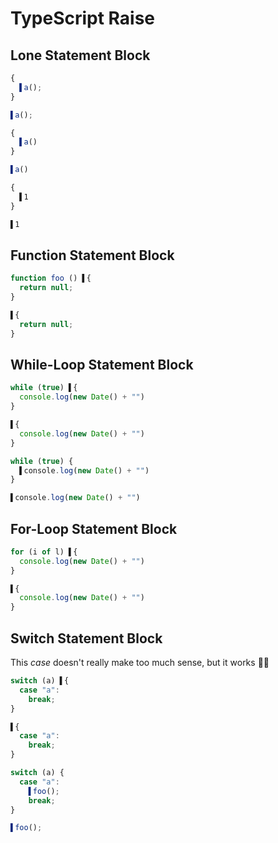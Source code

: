 # TypeScript Raise
## Lone Statement Block
```typescript
{
  ▌a();
}
```
```typescript
▌a();
```

```typescript
{
  ▌a()
}
```
```typescript
▌a()
```

```typescript
{
  ▌1
}
```
```typescript
▌1
```

## Function Statement Block
```typescript
function foo () ▌{
  return null;
}
```
```typescript
▌{
  return null;
}
```

## While-Loop Statement Block
```typescript
while (true) ▌{
  console.log(new Date() + "")
}
```
```typescript
▌{
  console.log(new Date() + "")
}
```

```typescript
while (true) {
  ▌console.log(new Date() + "")
}
```
```typescript
▌console.log(new Date() + "")
```

## For-Loop Statement Block
```typescript
for (i of l) ▌{
  console.log(new Date() + "")
}
```
```typescript
▌{
  console.log(new Date() + "")
}
```

## Switch Statement Block
This *case* doesn't really make too much sense, but it works 🤷‍♂️
```typescript
switch (a) ▌{
  case "a":
    break;
}
```
```typescript
▌{
  case "a":
    break;
}
```

```typescript
switch (a) {
  case "a":
    ▌foo();
    break;
}
```
```typescript
▌foo();
```
